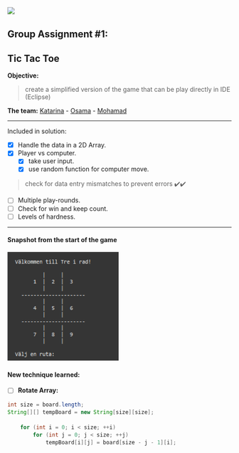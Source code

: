 [![](https://ya.se/wp-content/uploads/2020/11/ya-logo-blue-bg.svg)](https://ya.se)
## Group Assignment #1:
## Tic Tac Toe

**Objective:**
> create a simplified version of the game that can be play directly in IDE (Eclipse)

**The team:** [Katarina](https://github.com/katarina-h "Katarina") - [Osama](https://github.com/osho81 "Osama") - [Mohamad](https://github.com/MohamadOjail "Mohamad Ojail")

------------


Included in solution:

- [x] Handle the data in a 2D Array.
- [x] Player vs computer.
	- [x] take user input.
	- [x] use random function for computer move.
	
> check for data entry mismatches to prevent errors :heavy_check_mark:✔️
	

- [ ] Multiple play-rounds.
- [ ] Check for win and keep count.
- [ ] Levels of hardness.

------------
#### Snapshot from the start of the game
<img src="https://github.com/osho81/Grupp2b/blob/main/gameSnap.PNG" alt="Snapshot from the game" width="250"/>


#### New technique learned:
- [ ] **Rotate Array:**
```java
int size = board.length;
String[][] tempBoard = new String[size][size];

	for (int i = 0; i < size; ++i)
		for (int j = 0; j < size; ++j)
			tempBoard[i][j] = board[size - j - 1][i];
```
